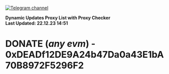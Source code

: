 [![Telegram channel](https://img.shields.io/endpoint?url=https://runkit.io/damiankrawczyk/telegram-badge/branches/master?url=https://t.me/n4z4v0d)](https://t.me/n4z4v0d) 

**Dynamic Updates Proxy List with Proxy Checker**  
**Last Updated: 22.12.23 14:51**

# DONATE (_any evm_) - 0xDEADf12DE9A24b47Da0a43E1bA70B8972F5296F2
